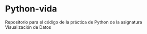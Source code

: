 # Python-vida
Repositorio para el código de la práctica de Python de la asignatura Visualización de Datos
